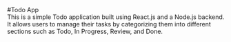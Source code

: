 #Todo App <br/>
This is a simple Todo application built using React.js and a Node.js backend. It allows users to manage their tasks by categorizing them into different sections such as Todo, In Progress, Review, and Done.
